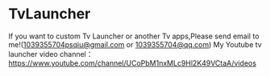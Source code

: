 # TvLauncher
If you want to custom Tv Launcher or another Tv apps,Please send email to me!(1039355704psqiu@gmail.com or 1039355704@qq.com)
My Youtube tv launcher video channel：https://www.youtube.com/channel/UCoPbM1nxMLc9Hl2K49VCtaA/videos
